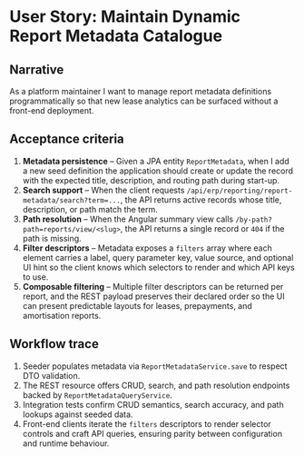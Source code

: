# User Story: Maintain Dynamic Report Metadata Catalogue

## Narrative
As a platform maintainer I want to manage report metadata definitions programmatically so that new lease analytics can be
surfaced without a front-end deployment.

## Acceptance criteria
1. **Metadata persistence** – Given a JPA entity `ReportMetadata`, when I add a new seed definition the application should create
   or update the record with the expected title, description, and routing path during start-up.
2. **Search support** – When the client requests `/api/erp/reporting/report-metadata/search?term=...`, the API returns active
   records whose title, description, or path match the term.
3. **Path resolution** – When the Angular summary view calls `/by-path?path=reports/view/<slug>`, the API returns a single record
   or `404` if the path is missing.
4. **Filter descriptors** – Metadata exposes a `filters` array where each element carries a label, query parameter key, value
   source, and optional UI hint so the client knows which selectors to render and which API keys to use.
5. **Composable filtering** – Multiple filter descriptors can be returned per report, and the REST payload preserves their
   declared order so the UI can present predictable layouts for leases, prepayments, and amortisation reports.

## Workflow trace
1. Seeder populates metadata via `ReportMetadataService.save` to respect DTO validation.
2. The REST resource offers CRUD, search, and path resolution endpoints backed by `ReportMetadataQueryService`.
3. Integration tests confirm CRUD semantics, search accuracy, and path lookups against seeded data.
4. Front-end clients iterate the `filters` descriptors to render selector controls and craft API queries, ensuring parity between
   configuration and runtime behaviour.
